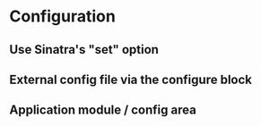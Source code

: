 Configuration
=============

Use Sinatra's "set" option
--------------------------


External config file via the configure block
--------------------------------------------


Application module / config area
--------------------------------

